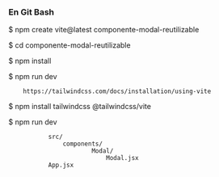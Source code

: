 ### En Git Bash

$ npm create vite@latest componente-modal-reutilizable

$ cd componente-modal-reutilizable

$ npm install

$ npm run dev

        https://tailwindcss.com/docs/installation/using-vite

$ npm install tailwindcss @tailwindcss/vite

$ npm run dev


 ```
            src/  
                components/  
                        Modal/  
                            Modal.jsx  
            App.jsx  
```
